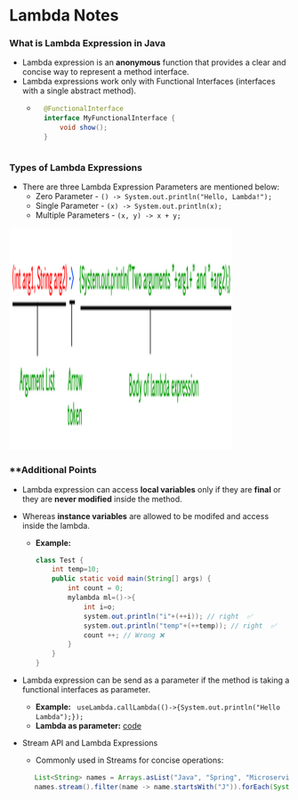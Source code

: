 # Lambda Notes
### **What is Lambda Expression in Java**  
- Lambda expression is an **anonymous** function that provides a clear and concise way to represent a method interface.
- Lambda expressions work only with Functional Interfaces (interfaces with a single abstract method).
    - ```java 
        @FunctionalInterface
        interface MyFunctionalInterface {
            void show();
        }
    ```
### **Types of Lambda Expressions** 
- There are three Lambda Expression Parameters are mentioned below:
    - Zero Parameter - `() -> System.out.println("Hello, Lambda!");`
    - Single Parameter - `(x) -> System.out.println(x);`
    - Multiple Parameters - `(x, y) -> x + y;`

<img src="../Images/LambdaExpression_Syntax.png" alt="Alt Text" width="400" height="400">

### **Additional Points ##
- Lambda expression can access **local variables** only if they are **final** or they are **never modified** inside the method.
- Whereas **instance variables** are allowed to be modifed and access inside the lambda.
    - **Example:**  
        ```java        
        class Test {   
            int temp=10;
            public static void main(String[] args) {
                int count = 0;
                mylambda ml=()->{ 
                    int i=o;
                    system.out.println("i"+(++i)); // right  ✅                              
                    system.out.println("temp"+(++temp)); // right  ✅
                    count ++; // Wrong ❌
                }
            }
        }
        ```
- Lambda expression can be send as a parameter if the method is taking a functional interfaces as parameter.
    - **Example:**  ` useLambda.callLambda(()->{System.out.println("Hello Lambda");});`
    - **Lambda as parameter:** [code](https://github.com/MJubairahamed/JavaLearningCodeRepo/blob/main/Code/FunctionalInterface/LamdaExamples/LambdaMultiParamExample.java)
       
- Stream API and Lambda Expressions
    - Commonly used in Streams for concise operations:
    ```java        
       List<String> names = Arrays.asList("Java", "Spring", "Microservices");
       names.stream().filter(name -> name.startsWith("J")).forEach(System.out::println);
    ```
